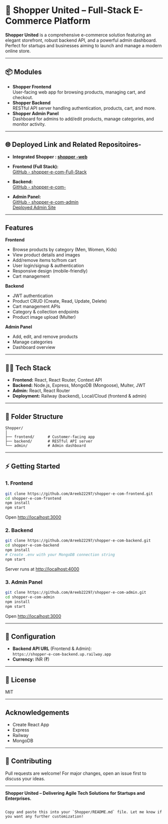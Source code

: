 
# 🛒 Shopper United – Full-Stack E-Commerce Platform

**Shopper United** is a comprehensive e-commerce solution featuring an elegant storefront, robust backend API, and a powerful admin dashboard. Perfect for startups and businesses aiming to launch and manage a modern online store.

---

## 📦 Modules

- **Shopper Frontend**  
  User-facing web app for browsing products, managing cart, and checkout.
- **Shopper Backend**  
  RESTful API server handling authentication, products, cart, and more.
- **Shopper Admin Panel**  
  Dashboard for admins to add/edit products, manage categories, and monitor activity.

---

## 🌐 Deployed Link and Related Repositoires- 

- **Integrated Shopper : [shopper -web](https://shopper-e-com-full-stack.netlify.app/)**

- **Frontend (Full Stack):**  
  [GitHub - shopper-e-com-Full-Stack](https://github.com/Areeb22297/shopper-e-com-Full-Stack)

- **Backend:**  
  [GitHub - shopper-e-com-](https://github.com/Areeb22297/shopper-e-com-)

- **Admin Panel:**  
  [GitHub - shopper-e-com-admin](https://github.com/Areeb22297/shopper-e-com-admin)  
  [Deployed Admin Site](https://shopper-e-com-admin.netlify.app/)
  

---

##  Features

**Frontend**
- Browse products by category (Men, Women, Kids)
- View product details and images
- Add/remove items to/from cart
- User login/signup & authentication
- Responsive design (mobile-friendly)
- Cart management

**Backend**
- JWT authentication
- Product CRUD (Create, Read, Update, Delete)
- Cart management APIs
- Category & collection endpoints
- Product image upload (Multer)

**Admin Panel**
- Add, edit, and remove products
- Manage categories
- Dashboard overview

---

## 🧑‍💻 Tech Stack

- **Frontend:** React, React Router, Context API
- **Backend:** Node.js, Express, MongoDB (Mongoose), Multer, JWT
- **Admin:** React, React Router
- **Deployment:** Railway (backend), Local/Cloud (frontend & admin)

---

## 📁 Folder Structure

```
Shopper/
│
├── frontend/      # Customer-facing app
├── backend/       # RESTful API server
└── admin/         # Admin dashboard
```

---

## ⚡ Getting Started

### 1. Frontend

```bash
git clone https://github.com/Areeb22297/shopper-e-com-frontend.git
cd shopper-e-com-frontend
npm install
npm start
```
Open [http://localhost:3000](http://localhost:3000)

### 2. Backend

```bash
git clone https://github.com/Areeb22297/shopper-e-com-backend.git
cd shopper-e-com-backend
npm install
# Create .env with your MongoDB connection string
npm start
```
Server runs at [http://localhost:4000](http://localhost:4000)

### 3. Admin Panel

```bash
git clone https://github.com/Areeb22297/shopper-e-com-admin.git
cd shopper-e-com-admin
npm install
npm start
```
Open [http://localhost:3000](http://localhost:3000)

---

## 🔗 Configuration

- **Backend API URL** (Frontend & Admin):  
  `https://shopper-e-com-backend.up.railway.app`
- **Currency:** INR (₹)

---

## 📜 License

MIT

---

##  Acknowledgements

- Create React App
- Express
- Railway
- MongoDB

---

## 🤝 Contributing

Pull requests are welcome! For major changes, open an issue first to discuss your ideas.

---

**Shopper United – Delivering Agile Tech Solutions for Startups and Enterprises.**
```

Copy and paste this into your `Shopper/README.md` file. Let me know if you want any further customization!
